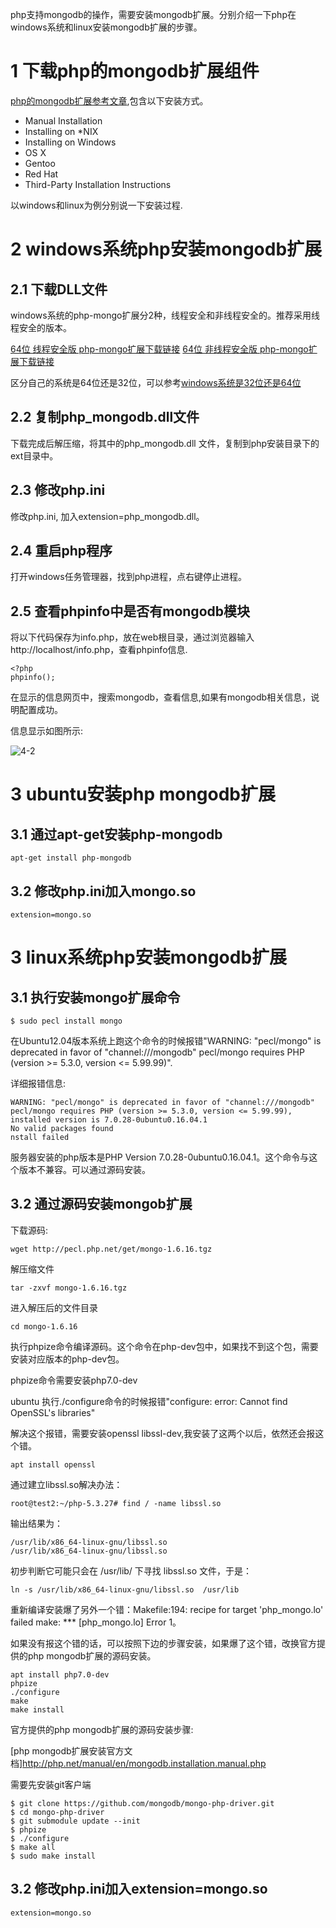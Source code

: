 <div class="jumbotron">
<p>php支持mongodb的操作，需要安装mongodb扩展。分别介绍一下php在windows系统和linux安装mongodb扩展的步骤。</p>  
</div>

1 下载php的mongodb扩展组件
===

[php的mongodb扩展参考文章](http://php.net/manual/en/mongo.installation.php),包含以下安装方式。

- Manual Installation
- Installing on *NIX
- Installing on Windows
- OS X
- Gentoo
- Red Hat
- Third-Party Installation Instructions

以windows和linux为例分别说一下安装过程.

2 windows系统php安装mongodb扩展
===

2.1 下载DLL文件
---

windows系统的php-mongo扩展分2种，线程安全和非线程安全的。推荐采用线程安全的版本。

[64位 线程安全版 php-mongo扩展下载链接](https://windows.php.net/downloads/pecl/releases/mongo/1.6.16/php_mongo-1.6.16-5.6-ts-vc11-x64.zip)
[64位 非线程安全版 php-mongo扩展下载链接](https://windows.php.net/downloads/pecl/releases/mongo/1.6.16/php_mongo-1.6.16-5.6-nts-vc11-x64.zip)

区分自己的系统是64位还是32位，可以参考[windows系统是32位还是64位](http://localhost/article/windows/faq/1.html)


2.2 复制php_mongodb.dll文件
---

下载完成后解压缩，将其中的php_mongodb.dll 文件，复制到php安装目录下的ext目录中。


2.3 修改php.ini
---

修改php.ini, 加入extension=php_mongodb.dll。

2.4 重启php程序
---

打开windows任务管理器，找到php进程，点右键停止进程。

2.5 查看phpinfo中是否有mongodb模块
---

将以下代码保存为info.php，放在web根目录，通过浏览器输入http://localhost/info.php，查看phpinfo信息.

```
<?php
phpinfo();
```

在显示的信息网页中，搜索mongodb，查看信息,如果有mongodb相关信息，说明配置成功。

信息显示如图所示:

![4-2](http://localhost/img/php/faq/4-2.png)


3 ubuntu安装php mongodb扩展
===

3.1 通过apt-get安装php-mongodb
---

```
apt-get install php-mongodb 
```

3.2 修改php.ini加入mongo.so
---

```
extension=mongo.so
```

3 linux系统php安装mongodb扩展
===

3.1 执行安装mongo扩展命令
---

```
$ sudo pecl install mongo
```

在Ubuntu12.04版本系统上跑这个命令的时候报错"WARNING: "pecl/mongo" is deprecated in favor of "channel:///mongodb"
pecl/mongo requires PHP (version >= 5.3.0, version <= 5.99.99)".

详细报错信息:

```
WARNING: "pecl/mongo" is deprecated in favor of "channel:///mongodb"
pecl/mongo requires PHP (version >= 5.3.0, version <= 5.99.99), installed version is 7.0.28-0ubuntu0.16.04.1
No valid packages found
nstall failed
```

服务器安装的php版本是PHP Version 7.0.28-0ubuntu0.16.04.1。这个命令与这个版本不兼容。可以通过源码安装。

3.2 通过源码安装mongob扩展
---

下载源码:

```
wget http://pecl.php.net/get/mongo-1.6.16.tgz
```

解压缩文件

```
tar -zxvf mongo-1.6.16.tgz
```

进入解压后的文件目录

```
cd mongo-1.6.16
```

执行phpize命令编译源码。这个命令在php-dev包中，如果找不到这个包，需要安装对应版本的php-dev包。

phpize命令需要安装php7.0-dev

ubuntu 执行./configure命令的时候报错"configure: error: Cannot find OpenSSL's libraries"

解决这个报错，需要安装openssl libssl-dev,我安装了这两个以后，依然还会报这个错。
```
apt install openssl
```

通过建立libssl.so解决办法：

```
root@test2:~/php-5.3.27# find / -name libssl.so
```

输出结果为： 

```
/usr/lib/x86_64-linux-gnu/libssl.so
/usr/lib/x86_64-linux-gnu/libssl.so
```

初步判断它可能只会在 /usr/lib/ 下寻找 libssl.so 文件，于是：

```
ln -s /usr/lib/x86_64-linux-gnu/libssl.so  /usr/lib
```

重新编译安装爆了另外一个错：Makefile:194: recipe for target 'php_mongo.lo' failed
make: *** [php_mongo.lo] Error 1。

如果没有报这个错的话，可以按照下边的步骤安装，如果爆了这个错，改换官方提供的php mongodb扩展的源码安装。
 

```
apt install php7.0-dev
phpize
./configure
make
make install
```

官方提供的php mongodb扩展的源码安装步骤:

[php mongodb扩展安装官方文档]http://php.net/manual/en/mongodb.installation.manual.php

需要先安装git客户端

```
$ git clone https://github.com/mongodb/mongo-php-driver.git
$ cd mongo-php-driver
$ git submodule update --init
$ phpize
$ ./configure
$ make all
$ sudo make install
```


3.2 修改php.ini加入extension=mongo.so
---

```
extension=mongo.so
```